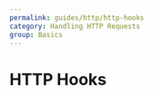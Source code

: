 ```yaml
---
permalink: guides/http/http-hooks
category: Handling HTTP Requests
group: Basics
---
```


# HTTP Hooks
